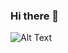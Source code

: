 ### Hi there 👋
![Alt Text]([https://media.giphy.com/media/vFKqnCdLPNOKc/giphy.gif](https://i.imgur.com/IWGBiPe.gif))

<!--
**JohanneJayde/JohanneJayde** is a ✨ _special_ ✨ repository because its `README.md` (this file) appears on your GitHub profile.
Here are some ideas to get you started:

- 🔭 I’m currently working on ...
- 🌱 I’m currently learning ...
- 👯 I’m looking to collaborate on ...
- 🤔 I’m looking for help with ...
- 💬 Ask me about ...
- 📫 How to reach me: ...
- 😄 Pronouns: ...
- ⚡ Fun fact: ...
-->
